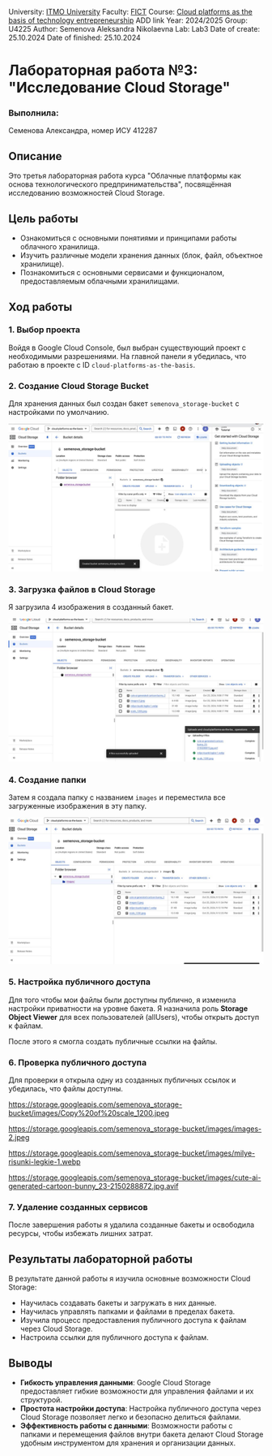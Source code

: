 University: [ITMO University](https://itmo.ru/ru/)
Faculty: [FICT](https://fict.itmo.ru)
Course: [Cloud platforms as the basis of technology entrepreneurship](https://) ADD link
Year: 2024/2025
Group: U4225
Author: Semenova Aleksandra Nikolaevna
Lab: Lab3
Date of create: 25.10.2024
Date of finished: 25.10.2024

# Лабораторная работа №3: "Исследование Cloud Storage"

### Выполнила:
Семенова Александра, номер ИСУ 412287


## Описание

Это третья лабораторная работа курса "Облачные платформы как основа технологического предпринимательства", посвящённая исследованию возможностей Cloud Storage.

## Цель работы

- Ознакомиться с основными понятиями и принципами работы облачного хранилища.
- Изучить различные модели хранения данных (блок, файл, объектное хранилище).
- Познакомиться с основными сервисами и функционалом, предоставляемым облачными хранилищами.

## Ход работы

### 1. Выбор проекта
Войдя в Google Cloud Console, был выбран существующий проект с необходимыми разрешениями. На главной панели я убедилась, что работаю в проекте с ID `cloud-platforms-as-the-basis`.


### 2. Создание Cloud Storage Bucket
Для хранения данных был создан бакет `semenova_storage-bucket` с настройками по умолчанию.

![Создала Storage Bucket](./IMAGE%202024-10-25%2021:27:56.jpg)

### 3. Загрузка файлов в Cloud Storage
Я загрузила 4 изображения в созданный бакет.

![Файлы загрузила в бакет](./IMAGE%202024-10-25%2021:27:58.jpg)

### 4. Создание папки
Затем я создала папку с названием `images` и переместила все загруженные изображения в эту папку.

![Переместила файлы в папку](./IMAGE%202024-10-25%2021:28:05.jpg)

### 5. Настройка публичного доступа
Для того чтобы мои файлы были доступны публично, я изменила настройки приватности на уровне бакета. Я назначила роль **Storage Object Viewer** для всех пользователей (allUsers), чтобы открыть доступ к файлам.

После этого я смогла создать публичные ссылки на файлы.

### 6. Проверка публичного доступа
Для проверки я открыла одну из созданных публичных ссылок и убедилась, что файлы доступны.

https://storage.googleapis.com/semenova_storage-bucket/images/Copy%20of%20scale_1200.jpeg

https://storage.googleapis.com/semenova_storage-bucket/images/images-2.jpeg

https://storage.googleapis.com/semenova_storage-bucket/images/milye-risunki-legkie-1.webp

https://storage.googleapis.com/semenova_storage-bucket/images/cute-ai-generated-cartoon-bunny_23-2150288872.jpg.avif



### 7. Удаление созданных сервисов
После завершения работы я удалила созданные бакеты и освободила ресурсы, чтобы избежать лишних затрат.

## Результаты лабораторной работы

В результате данной работы я изучила основные возможности Cloud Storage:
- Научилась создавать бакеты и загружать в них данные.
- Научилась управлять папками и файлами в пределах бакета.
- Изучила процесс предоставления публичного доступа к файлам через Cloud Storage.
- Настроила ссылки для публичного доступа к файлам.

## Выводы

- **Гибкость управления данными**: Google Cloud Storage предоставляет гибкие возможности для управления файлами и их структурой.
- **Простота настройки доступа**: Настройка публичного доступа через Cloud Storage позволяет легко и безопасно делиться файлами.
- **Эффективность работы с данными**: Возможности работы с папками и перемещения файлов внутри бакета делают Cloud Storage удобным инструментом для хранения и организации данных.


